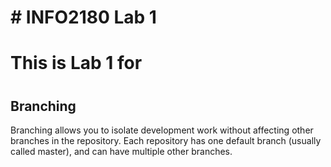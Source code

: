 # \# INFO2180 Lab 1

# 

# This is Lab 1 for <Nathan Hutton>

# 

## Branching

Branching allows you to isolate development work without affecting other branches in the repository. Each repository has one default branch (usually called master), and can have multiple other branches.


